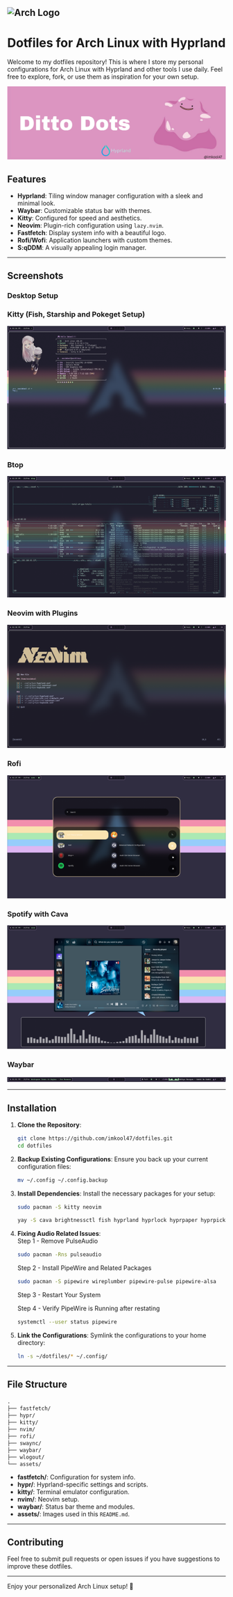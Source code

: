 
## <img src="https://upload.wikimedia.org/wikipedia/commons/thumb/1/13/Arch_Linux_%22Crystal%22_icon.svg/256px-Arch_Linux_%22Crystal%22_icon.svg.png" alt="Arch Logo" width="24"> 

# Dotfiles for Arch Linux with Hyprland

Welcome to my dotfiles repository! This is where I store my personal configurations for Arch Linux with Hyprland and other tools I use daily. Feel free to explore, fork, or use them as inspiration for your own setup.

![Header](https://raw.githubusercontent.com/imkool47/dotfiles/refs/heads/main/Screenshots/DittoDotsHeader.jpg)

## Features
- **Hyprland**: Tiling window manager configuration with a sleek and minimal look.
- **Waybar**: Customizable status bar with themes.
- **Kitty**: Configured for speed and aesthetics.
- **Neovim**: Plugin-rich configuration using `lazy.nvim`.
- **Fastfetch**: Display system info with a beautiful logo.
- **Rofi/Wofi**: Application launchers with custom themes.
- **S:qDDM**: A visually appealing login manager.

---

## Screenshots

### Desktop Setup

### Kitty (Fish, Starship and Pokeget Setup)
![Desktop Screenshot](https://raw.githubusercontent.com/imkool47/dotfiles/refs/heads/main/Screenshots/Kitty.png)

### Btop
![btop](https://raw.githubusercontent.com/imkool47/dotfiles/refs/heads/main/Screenshots/btop.png)

### Neovim with Plugins
![Neovim](https://raw.githubusercontent.com/imkool47/dotfiles/refs/heads/main/Screenshots/neovim.png)

### Rofi
![Neovim](https://raw.githubusercontent.com/imkool47/dotfiles/refs/heads/main/Screenshots/rofi.png)

### Spotify with Cava
![Spotify_Cava](https://raw.githubusercontent.com/imkool47/dotfiles/refs/heads/main/Screenshots/spotify-cava.png)

### Waybar
![Waybar](https://raw.githubusercontent.com/imkool47/dotfiles/refs/heads/main/Screenshots/waybar-with-cava.png)

---

## Installation

1. **Clone the Repository**:
   ```bash
   git clone https://github.com/imkool47/dotfiles.git
   cd dotfiles
   ```

2. **Backup Existing Configurations**:
   Ensure you back up your current configuration files:
   ```bash
   mv ~/.config ~/.config.backup
   ```

3. **Install Dependencies**:
   Install the necessary packages for your setup:
   ```bash
   sudo pacman -S kitty neovim
   ```
   ```bash
   yay -S cava brightnessctl fish hyprland hyprlock hyprpaper hyprpicker hyprshot hyprshade waybar rofi wlogout swaync pywal pywalfox waypaper wofi rofi starship yazi swww pipes.sh cbonsai cliphist
   ```

4. **Fixing Audio Related Issues**:  
   Step 1 - Remove PulseAudio  
   ```bash
   sudo pacman -Rns pulseaudio
   ```
   Step 2 - Install PipeWire and Related Packages
   ```bash
   sudo pacman -S pipewire wireplumber pipewire-pulse pipewire-alsa
   ```
   Step 3 - Restart Your System
   
   Step 4 - Verify PipeWire is Running after restating
   ```bash
   systemctl --user status pipewire
   ```
   
6. **Link the Configurations**:
   Symlink the configurations to your home directory:
   ```bash
   ln -s ~/dotfiles/* ~/.config/
   ```

---

## File Structure

```plaintext
.
├── fastfetch/
├── hypr/
├── kitty/
├── nvim/
├── rofi/
├── swaync/
├── waybar/
├── wlogout/
└── assets/
```

- **fastfetch/**: Configuration for system info.
- **hypr/**: Hyprland-specific settings and scripts.
- **kitty/**: Terminal emulator configuration.
- **nvim/**: Neovim setup.
- **waybar/**: Status bar theme and modules.
- **assets/**: Images used in this `README.md`.

---

## Contributing
Feel free to submit pull requests or open issues if you have suggestions to improve these dotfiles.

---

Enjoy your personalized Arch Linux setup! 🌟
